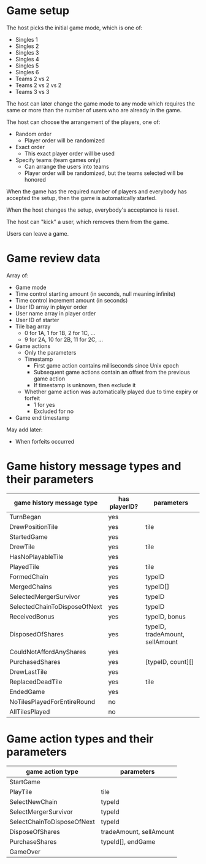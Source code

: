 # Game setup
The host picks the initial game mode, which is one of:
* Singles 1
* Singles 2
* Singles 3
* Singles 4
* Singles 5
* Singles 6
* Teams 2 vs 2
* Teams 2 vs 2 vs 2
* Teams 3 vs 3

The host can later change the game mode to any mode which requires the same or more than the number of users who are already in the game.

The host can choose the arrangement of the players, one of:
* Random order
    * Player order will be randomized
* Exact order
    * This exact player order will be used
* Specify teams (team games only)
    * Can arrange the users into teams
    * Player order will be randomized, but the teams selected will be honored

When the game has the required number of players and everybody has accepted the setup, then the game is automatically started.

When the host changes the setup, everybody's acceptance is reset.

The host can "kick" a user, which removes them from the game.

Users can leave a game.

# Game review data
Array of:
* Game mode
* Time control starting amount (in seconds, null meaning infinite)
* Time control increment amount (in seconds)
* User ID array in player order
* User name array in player order
* User ID of starter
* Tile bag array
    * 0 for 1A, 1 for 1B, 2 for 1C, ...
    * 9 for 2A, 10 for 2B, 11 for 2C, ...
* Game actions
    * Only the parameters
    * Timestamp
        * First game action contains milliseconds since Unix epoch
        * Subsequent game actions contain an offset from the previous game action
        * If timestamp is unknown, then exclude it
    * Whether game action was automatically played due to time expiry or forfeit
        * 1 for yes
        * Excluded for no
* Game end timestamp

May add later:
* When forfeits occurred

# Game history message types and their parameters
| game history message type    | has playerID? | parameters                      |
|------------------------------|---------------|---------------------------------|
| TurnBegan                    | yes           |                                 |
| DrewPositionTile             | yes           | tile                            |
| StartedGame                  | yes           |                                 |
| DrewTile                     | yes           | tile                            |
| HasNoPlayableTile            | yes           |                                 |
| PlayedTile                   | yes           | tile                            |
| FormedChain                  | yes           | typeID                          |
| MergedChains                 | yes           | typeID[]                        |
| SelectedMergerSurvivor       | yes           | typeID                          |
| SelectedChainToDisposeOfNext | yes           | typeID                          |
| ReceivedBonus                | yes           | typeID, bonus                   |
| DisposedOfShares             | yes           | typeID, tradeAmount, sellAmount |
| CouldNotAffordAnyShares      | yes           |                                 |
| PurchasedShares              | yes           | [typeID, count][]               |
| DrewLastTile                 | yes           |                                 |
| ReplacedDeadTile             | yes           | tile                            |
| EndedGame                    | yes           |                                 |
| NoTilesPlayedForEntireRound  | no            |                                 |
| AllTilesPlayed               | no            |                                 |

# Game action types and their parameters
| game action type           | parameters              |
|----------------------------|-------------------------|
| StartGame                  |                         |
| PlayTile                   | tile                    |
| SelectNewChain             | typeId                  |
| SelectMergerSurvivor       | typeId                  |
| SelectChainToDisposeOfNext | typeId                  |
| DisposeOfShares            | tradeAmount, sellAmount |
| PurchaseShares             | typeId[], endGame       |
| GameOver                   |                         |

